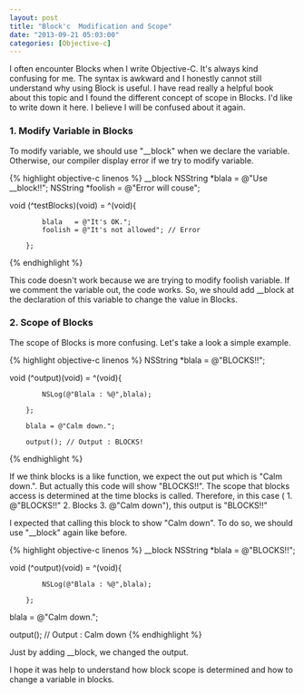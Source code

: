 ```yaml
---
layout: post
title: "Block'c  Modification and Scope"
date: "2013-09-21 05:03:00"
categories: [Objective-c]
---
```


I often encounter Blocks when I write Objective-C. It's always kind confusing for me. The syntax is awkward and I honestly cannot still understand why using Block is useful. I have read really a helpful book about this topic and I found the different concept of scope in Blocks. I'd like to write down it here. I believe I will be confused about it again.

### 1. Modify Variable in Blocks

To modify variable, we should use "__block" when we declare the variable. Otherwise, our compiler display error if we try to modify variable. 

{% highlight objective-c linenos %}
 __block NSString *blala    = @"Use __block!!";
 NSString         *foolish  = @"Error will couse";
        
 void (^testBlocks)(void)   =
        ^(void){
            
            blala   = @"It's OK.";
            foolish = @"It's not allowed"; // Error
            
        };
{% endhighlight %}

This code doesn't work because we are trying to modify foolish variable. If we comment the variable out, the code works. So, we should add __block at the declaration of this variable to change the value in Blocks.

### 2. Scope of Blocks

The scope of Blocks is more confusing. Let's take a look a simple example.

{% highlight objective-c linenos %}
 NSString *blala = @"BLOCKS!!";
        
 void (^output)(void) =
        ^(void){
            
            NSLog(@"Blala : %@",blala);
            
        };
        
        blala = @"Calm down.";
        
        output(); // Output : BLOCKS!
{% endhighlight %}

If we think blocks is a like function, we expect the out put which is "Calm down.". But actually this code will show "BLOCKS!!". The scope that blocks access is determined at the time blocks is called. Therefore,  in this case ( 1. @"BLOCKS!!" 2. Blocks 3. @"Calm down"), this output is "BLOCKS!!"

I expected that calling this block to show "Calm down". To do so, we should use "__block" again like before.

{% highlight objective-c linenos %}
__block NSString *blala = @"BLOCKS!!";
        
void (^output)(void) =
        ^(void){
            
            NSLog(@"Blala : %@",blala);
            
        };
        
blala = @"Calm down.";
        
output(); // Output : Calm down
{% endhighlight %}

Just by adding __block, we changed the output. 

I hope it was help to understand how block scope is determined and how to change a variable in blocks.